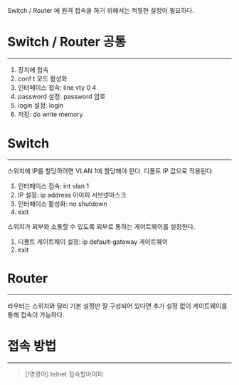 Switch / Router 에 원격 접속을 하기 위해서는 적절한 설정이 필요하다.

# Switch / Router 공통
---
1. 장치에 접속
2. conf t 모드 활성화
3. 인터페이스 접속: line vty 0 4
4. password 설정: password 암호
5. login 설정: login
6. 저장: do write memory

# Switch
---
스위치에 IP를 할당하려면 VLAN 1에 할당해야 한다.
	디폴트 IP 값으로 적용된다.
1. 인터페이스 접속: int vlan 1
2. IP 설정: ip address 아이피 서브넷마스크
3. 인터페이스 활성화: no shutdown
4. exit

스위치가 외부와 소통할 수 있도록 외부로 통하는 게이트웨이를 설정한다.
1. 디폴트 게이트웨이 설정: ip default-gateway 게이트웨이
2. exit

# Router
---
라우터는 스위치와 달리 기본 설정만 잘 구성되어 있다면 추가 설정 없이 게이트웨이를 통해 접속이 가능하다.

# 접속 방법
---
>[!명령어]
>telnet 접속할아이피

